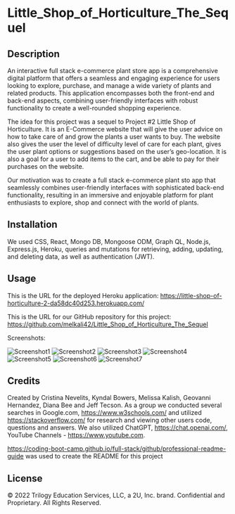 # Little_Shop_of_Horticulture_The_Sequel

## Description
An interactive full stack e-commerce plant store app is a comprehensive digital platform that offers a seamless and engaging experience for users looking to explore, purchase, and manage a wide variety of plants and related products. This application encompasses both the front-end and back-end aspects, combining user-friendly interfaces with robust functionality to create a well-rounded shopping experience. 

The idea for this project was a sequel to Project #2 Little Shop of Horticulture. It is an E-Commerce website that will give the user advice on how to take care of and grow the plants a user wants to buy. The website also gives the user the level of difficulty level of care for each plant, gives the user plant options or suggestions based on the user’s geo-location. It is also a goal for a user to add items to the cart, and be able to pay for their purchases on the website. 

Our motivation was to create a full stack e-commerce plant sto app that seamlessly combines user-friendly interfaces with sophisticated back-end functionality, resulting in an immersive and enjoyable platform for plant enthusiasts to explore, shop and connect with the world of plants. 


## Installation

We used CSS, React, Mongo DB, Mongoose ODM, Graph QL, Node.js, Express.js, Heroku, queries and mutations for retrieving, adding, updating, and deleting data, as well as authentication (JWT).

## Usage

This is the URL for the deployed Heroku application: https://little-shop-of-horticulture-2-da58dc40d253.herokuapp.com/

This is the URL for our GitHub repository for this project: https://github.com/melkali42/Little_Shop_of_Horticulture_The_Sequel

Screenshots:

 ![Screenshot1]()
 ![Screenshot2]()
 ![Screenshot3]()
 ![Screenshot4]()
 ![Screenshot5]()
 ![Screenshot6]()
 ![Screenshot7]()


## Credits

Created by Cristina Nevelits, Kyndal Bowers, Melissa Kalish, Geovanni Hernandez, Diana Bee and Jeff Tecson. As a group we conducted several searches in Google.com, https://www.w3schools.com/ and utilized https://stackoverflow.com/ for research and viewing other users code, questions and answers. We also utilized ChatGPT, https://chat.openai.com/, YouTube Channels - https://www.youtube.com. 

https://coding-boot-camp.github.io/full-stack/github/professional-readme-guide was used to create the README for this project

## License

© 2022 Trilogy Education Services, LLC, a 2U, Inc. brand. Confidential and Proprietary. All Rights Reserved.
